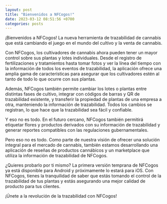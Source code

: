 ```yaml
---
layout: post
title: "Bienvenidos a NFCogos!"
date: 2023-03-12 08:51:56 +0700
categories: posts
---
```


¡Bienvenidos a NFCogos! La nueva herramienta de trazabilidad de cannabis que está cambiando el juego en el mundo del cultivo y la venta de cannabis.

Con NFCogos, los cultivadores de cannabis ahora pueden tener un mayor control sobre sus plantas y lotes individuales. Desde el registro de fertilizaciones y tratamientos hasta tomar fotos y ver la línea del tiempo con la información de todos los eventos de trazabilidad, la aplicación ofrece una amplia gama de características para asegurar que los cultivadores estén al tanto de todo lo que ocurre con sus plantas.

Además, NFCogos también permite cambiar los lotes o plantas entre distintas fases de cultivo, integrar con códigos de barras y QR de trazabilidad existente, y transferir la propiedad de plantas de una empresa a otra, manteniendo la información de trazabilidad. Todos los cambios se registran, lo que hace que la trazabilidad sea fácil y confiable.

Y eso no es todo. En el futuro cercano, NFCogos también permitirá etiquetar flores y productos derivados con su información de trazabilidad y generar reportes compatibles con las regulaciones gubernamentales.

Pero eso no es todo. Como parte de nuestra visión de ofrecer una solución integral para el mercado de cannabis, también estamos desarrollando una aplicación de reseñas de productos cannábicos y un marketplace que utiliza la información de trazabilidad de NFCogos.

¿Quieres probarlo por ti mismo? La primera versión temprana de NFCogos ya está disponible para Android y próximamente lo estará para iOS. Con NFCogos, tienes la tranquilidad de saber que estás tomando el control de la trazabilidad de tus plantas y estás asegurando una mejor calidad de producto para tus clientes.

¡Únete a la revolución de la trazabilidad con NFCogos!
